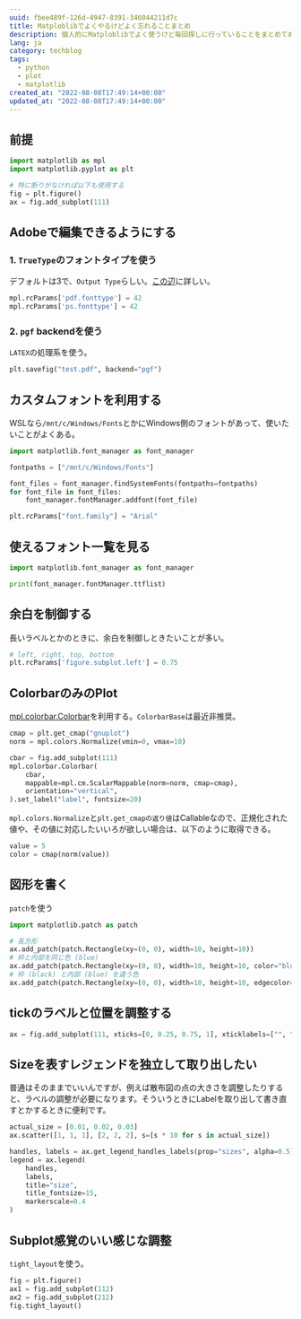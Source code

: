 ```yaml
---
uuid: fbee489f-126d-4947-8391-346044211d7c
title: Matploblibでよくやるけどよく忘れることまとめ
description: 個人的にMatploblibでよく使うけど毎回探しに行っていることをまとめておく
lang: ja
category: techblog
tags:
  - python
  - plot
  - matplotlib
created_at: "2022-08-08T17:49:14+00:00"
updated_at: "2022-08-08T17:49:14+00:00"
---
```


## 前提

```python
import matplotlib as mpl
import matplotlib.pyplot as plt

# 特に断りがなければ以下も使用する
fig = plt.figure()
ax = fig.add_subplot(111)
```

## Adobeで編集できるようにする

### 1. `TrueType`のフォントタイプを使う

デフォルトは3で、`Output Type`らしい。[この辺](https://matplotlib.org/stable/tutorials/introductory/customizing.html#the-matplotlibrc-file)に詳しい。

```python
mpl.rcParams['pdf.fonttype'] = 42
mpl.rcParams['ps.fonttype'] = 42
```

### 2. `pgf` backendを使う

`LATEX`の処理系を使う。

```python
plt.savefig("test.pdf", backend="pgf")
```

## カスタムフォントを利用する

WSLなら`/mnt/c/Windows/Fonts`とかにWindows側のフォントがあって、使いたいことがよくある。

```python
import matplotlib.font_manager as font_manager

fontpaths = ["/mnt/c/Windows/Fonts"]

font_files = font_manager.findSystemFonts(fontpaths=fontpaths)
for font_file in font_files:
    font_manager.fontManager.addfont(font_file)

plt.rcParams["font.family"] = "Arial"
```

## 使えるフォント一覧を見る

```python
import matplotlib.font_manager as font_manager

print(font_manager.fontManager.ttflist)
```

## 余白を制御する

長いラベルとかのときに、余白を制御しときたいことが多い。

```python
# left, right, top, bottom
plt.rcParams['figure.subplot.left'] = 0.75
```

## ColorbarのみのPlot

[mpl.colorbar.Colorbar](https://matplotlib.org/stable/api/_as_gen/matplotlib.pyplot.colorbar.html)を利用する。`ColorbarBase`は最近非推奨。

```python
cmap = plt.get_cmap("gnuplot")
norm = mpl.colors.Normalize(vmin=0, vmax=10)

cbar = fig.add_subplot(111)
mpl.colorbar.Colorbar(
    cbar,
    mappable=mpl.cm.ScalarMappable(norm=norm, cmap=cmap),
    orientation="vertical",
).set_label("label", fontsize=20)
```

`mpl.colors.Normalize`と`plt.get_cmapの返り値`はCallableなので、正規化された値や、その値に対応したいいろが欲しい場合は、以下のように取得できる。

```python
value = 5
color = cmap(norm(value))
```

## 図形を書く

`patch`を使う

```python
import matplotlib.patch as patch

# 長方形
ax.add_patch(patch.Rectangle(xy=(0, 0), width=10, height=10))
# 枠と内部を同じ色 (blue)
ax.add_patch(patch.Rectangle(xy=(0, 0), width=10, height=10, color="blue"))
# 枠 (black) と内部 (blue) を違う色
ax.add_patch(patch.Rectangle(xy=(0, 0), width=10, height=10, edgecolor="black", facecolor="blue"))
```

## tickのラベルと位置を調整する

```python
ax = fig.add_subplot(111, xticks=[0, 0.25, 0.75, 1], xticklabels=["", "A", "B", ""])
```

## Sizeを表すレジェンドを独立して取り出したい

普通はそのままでいいんですが、例えば散布図の点の大きさを調整したりすると、ラベルの調整が必要になります。そういうときにLabelを取り出して書き直すとかするときに便利です。

```python
actual_size = [0.01, 0.02, 0.03]
ax.scatter([1, 1, 1], [2, 2, 2], s=[s * 10 for s in actual_size])

handles, labels = ax.get_legend_handles_labels(prop="sizes", alpha=0.5)
legend = ax.legend(
    handles,
    labels,
    title="size",
    title_fontsize=15,
    markerscale=0.4
)
```

## Subplot感覚のいい感じな調整

`tight_layout`を使う。

```python
fig = plt.figure()
ax1 = fig.add_subplot(112)
ax2 = fig.add_subplot(212)
fig.tight_layout()
```
